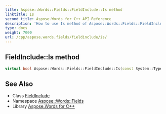 ```yaml
---
title: Aspose::Words::Fields::FieldInclude::Is method
linktitle: Is
second_title: Aspose.Words for C++ API Reference
description: 'How to use Is method of Aspose::Words::Fields::FieldInclude class in C++.'
type: docs
weight: 7000
url: /cpp/aspose.words.fields/fieldinclude/is/
---
```

## FieldInclude::Is method




```cpp
virtual bool Aspose::Words::Fields::FieldInclude::Is(const System::TypeInfo &target) const override
```

## See Also

* Class [FieldInclude](../)
* Namespace [Aspose::Words::Fields](../../)
* Library [Aspose.Words for C++](../../../)
